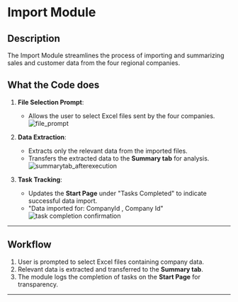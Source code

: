 # Import Module 

## Description
The Import Module streamlines the process of importing and summarizing sales and customer data from the four regional companies.


## What the Code does
1. **File Selection Prompt**:  
   - Allows the user to select Excel files sent by the four companies.
     ![file_prompt](https://github.com/user-attachments/assets/9829c18b-a7d7-45ab-82ed-c159a9a593a8)

2. **Data Extraction**:  
   - Extracts only the relevant data from the imported files.  
   - Transfers the extracted data to the **Summary tab** for analysis.
![summarytab_afterexecution](https://github.com/user-attachments/assets/89634a96-be04-42ba-b8ab-1748b19f2094)

3. **Task Tracking**:  
   - Updates the **Start Page** under "Tasks Completed" to indicate successful data import.
   - "Data imported for: CompanyId , Company Id"
![task completion confirmation](https://github.com/user-attachments/assets/234a8f38-75f9-44b4-9946-441262463ce4)
---

## Workflow
1. User is prompted to select Excel files containing company data.  
2. Relevant data is extracted and transferred to the **Summary tab**.  
3. The module logs the completion of tasks on the **Start Page** for transparency.

---


